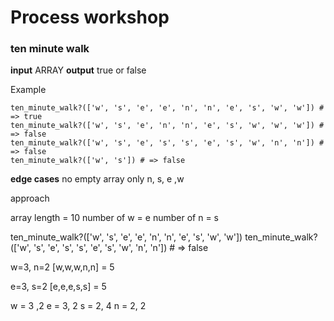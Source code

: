 # Process  workshop
### ten minute walk

**input** ARRAY
**output** true or false

Example

```
ten_minute_walk?(['w', 's', 'e', 'e', 'n', 'n', 'e', 's', 'w', 'w']) # => true
ten_minute_walk?(['w', 's', 'e', 'n', 'n', 'e', 's', 'w', 'w', 'w']) # => false
ten_minute_walk?(['w', 's', 'e', 's', 's', 'e', 's', 'w', 'n', 'n']) # => false
ten_minute_walk?(['w', 's']) # => false
```

**edge cases**
no empty array
only n, s, e ,w

approach

array length = 10
number of w = e
number of n = s  

ten_minute_walk?(['w', 's', 'e', 'e', 'n', 'n', 'e', 's', 'w', 'w'])
ten_minute_walk?(['w', 's', 'e', 's', 's', 'e', 's', 'w', 'n', 'n']) # => false

w=3,  n=2  [w,w,w,n,n] = 5

e=3,  s=2  [e,e,e,s,s] = 5


w = 3 ,2
e = 3, 2
s = 2, 4
n = 2, 2
